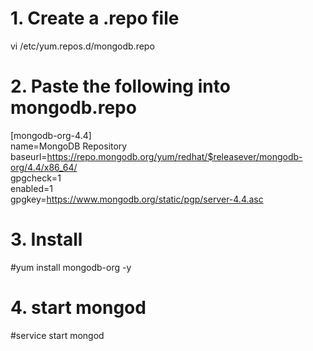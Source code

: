# 1. Create a .repo file 
vi /etc/yum.repos.d/mongodb.repo  

# 2. Paste the following into mongodb.repo
[mongodb-org-4.4]  
name=MongoDB Repository  
baseurl=https://repo.mongodb.org/yum/redhat/$releasever/mongodb-org/4.4/x86_64/  
gpgcheck=1  
enabled=1  
gpgkey=https://www.mongodb.org/static/pgp/server-4.4.asc  

# 3. Install 
#yum install mongodb-org -y

# 4. start mongod
#service start mongod
